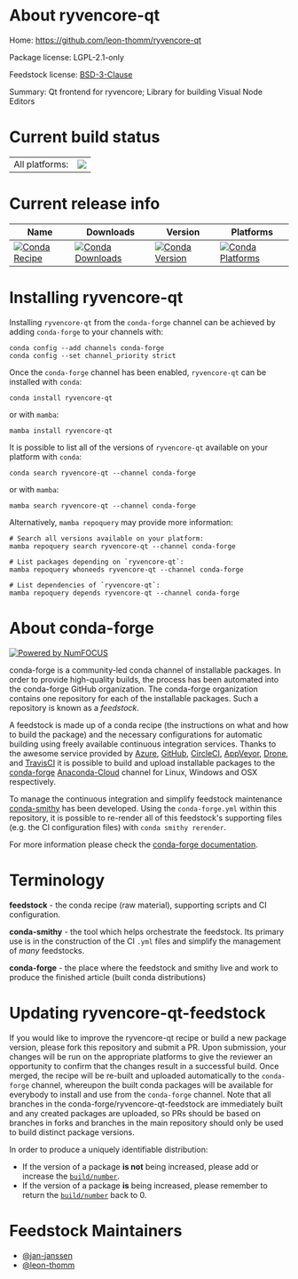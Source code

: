 About ryvencore-qt
==================

Home: https://github.com/leon-thomm/ryvencore-qt

Package license: LGPL-2.1-only

Feedstock license: [BSD-3-Clause](https://github.com/conda-forge/ryvencore-qt-feedstock/blob/main/LICENSE.txt)

Summary: Qt frontend for ryvencore; Library for building Visual Node Editors

Current build status
====================


<table><tr><td>All platforms:</td>
    <td>
      <a href="https://dev.azure.com/conda-forge/feedstock-builds/_build/latest?definitionId=15117&branchName=main">
        <img src="https://dev.azure.com/conda-forge/feedstock-builds/_apis/build/status/ryvencore-qt-feedstock?branchName=main">
      </a>
    </td>
  </tr>
</table>

Current release info
====================

| Name | Downloads | Version | Platforms |
| --- | --- | --- | --- |
| [![Conda Recipe](https://img.shields.io/badge/recipe-ryvencore--qt-green.svg)](https://anaconda.org/conda-forge/ryvencore-qt) | [![Conda Downloads](https://img.shields.io/conda/dn/conda-forge/ryvencore-qt.svg)](https://anaconda.org/conda-forge/ryvencore-qt) | [![Conda Version](https://img.shields.io/conda/vn/conda-forge/ryvencore-qt.svg)](https://anaconda.org/conda-forge/ryvencore-qt) | [![Conda Platforms](https://img.shields.io/conda/pn/conda-forge/ryvencore-qt.svg)](https://anaconda.org/conda-forge/ryvencore-qt) |

Installing ryvencore-qt
=======================

Installing `ryvencore-qt` from the `conda-forge` channel can be achieved by adding `conda-forge` to your channels with:

```
conda config --add channels conda-forge
conda config --set channel_priority strict
```

Once the `conda-forge` channel has been enabled, `ryvencore-qt` can be installed with `conda`:

```
conda install ryvencore-qt
```

or with `mamba`:

```
mamba install ryvencore-qt
```

It is possible to list all of the versions of `ryvencore-qt` available on your platform with `conda`:

```
conda search ryvencore-qt --channel conda-forge
```

or with `mamba`:

```
mamba search ryvencore-qt --channel conda-forge
```

Alternatively, `mamba repoquery` may provide more information:

```
# Search all versions available on your platform:
mamba repoquery search ryvencore-qt --channel conda-forge

# List packages depending on `ryvencore-qt`:
mamba repoquery whoneeds ryvencore-qt --channel conda-forge

# List dependencies of `ryvencore-qt`:
mamba repoquery depends ryvencore-qt --channel conda-forge
```


About conda-forge
=================

[![Powered by
NumFOCUS](https://img.shields.io/badge/powered%20by-NumFOCUS-orange.svg?style=flat&colorA=E1523D&colorB=007D8A)](https://numfocus.org)

conda-forge is a community-led conda channel of installable packages.
In order to provide high-quality builds, the process has been automated into the
conda-forge GitHub organization. The conda-forge organization contains one repository
for each of the installable packages. Such a repository is known as a *feedstock*.

A feedstock is made up of a conda recipe (the instructions on what and how to build
the package) and the necessary configurations for automatic building using freely
available continuous integration services. Thanks to the awesome service provided by
[Azure](https://azure.microsoft.com/en-us/services/devops/), [GitHub](https://github.com/),
[CircleCI](https://circleci.com/), [AppVeyor](https://www.appveyor.com/),
[Drone](https://cloud.drone.io/welcome), and [TravisCI](https://travis-ci.com/)
it is possible to build and upload installable packages to the
[conda-forge](https://anaconda.org/conda-forge) [Anaconda-Cloud](https://anaconda.org/)
channel for Linux, Windows and OSX respectively.

To manage the continuous integration and simplify feedstock maintenance
[conda-smithy](https://github.com/conda-forge/conda-smithy) has been developed.
Using the ``conda-forge.yml`` within this repository, it is possible to re-render all of
this feedstock's supporting files (e.g. the CI configuration files) with ``conda smithy rerender``.

For more information please check the [conda-forge documentation](https://conda-forge.org/docs/).

Terminology
===========

**feedstock** - the conda recipe (raw material), supporting scripts and CI configuration.

**conda-smithy** - the tool which helps orchestrate the feedstock.
                   Its primary use is in the construction of the CI ``.yml`` files
                   and simplify the management of *many* feedstocks.

**conda-forge** - the place where the feedstock and smithy live and work to
                  produce the finished article (built conda distributions)


Updating ryvencore-qt-feedstock
===============================

If you would like to improve the ryvencore-qt recipe or build a new
package version, please fork this repository and submit a PR. Upon submission,
your changes will be run on the appropriate platforms to give the reviewer an
opportunity to confirm that the changes result in a successful build. Once
merged, the recipe will be re-built and uploaded automatically to the
`conda-forge` channel, whereupon the built conda packages will be available for
everybody to install and use from the `conda-forge` channel.
Note that all branches in the conda-forge/ryvencore-qt-feedstock are
immediately built and any created packages are uploaded, so PRs should be based
on branches in forks and branches in the main repository should only be used to
build distinct package versions.

In order to produce a uniquely identifiable distribution:
 * If the version of a package **is not** being increased, please add or increase
   the [``build/number``](https://docs.conda.io/projects/conda-build/en/latest/resources/define-metadata.html#build-number-and-string).
 * If the version of a package **is** being increased, please remember to return
   the [``build/number``](https://docs.conda.io/projects/conda-build/en/latest/resources/define-metadata.html#build-number-and-string)
   back to 0.

Feedstock Maintainers
=====================

* [@jan-janssen](https://github.com/jan-janssen/)
* [@leon-thomm](https://github.com/leon-thomm/)

